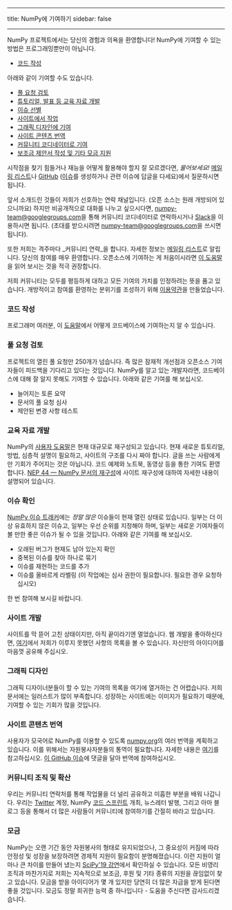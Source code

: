 - - -
title: NumPy에 기여하기 sidebar: false
- - -

NumPy 프로젝트에서는 당신의 경험과 의욕을 환영합니다! NumPy에 기여할 수 있는 방법은 프로그래밍뿐만이 아닙니다.

- [코드 작성](#writing-code)

아래와 같이 기여할 수도 있습니다.

- [풀 요청 검토](#reviewing-pull-requests)
- [튜토리얼, 발표 등 교육 자료 개발](#developing-educational-materials)
- [이슈 선별](#issue-triaging)
- [사이트에서 작업](#website-development)
- [그래픽 디자인에 기여](#graphic-design)
- [사이트 콘텐츠 번역](#translating-website-content)
- [커뮤니티 코디네이터로 기여](#community-coordination-and-outreach)
- [보조금 제안서 작성 및 기타 모금 지원](#fundraising)

시작점을 찾기 힘들거나 재능을 어떻게 활용해야 할지 잘 모르겠다면, _물어보세요!_ [메일링 리스트](https://mail.python.org/mailman/listinfo/numpy-discussion)나 [GitHub](http://github.com/numpy/numpy) ([이슈](https://github.com/numpy/numpy/issues)를 생성하거나 관련 이슈에 답글을 다세요)에서 질문하시면 됩니다.

앞서 소개드린 것들이 저희가 선호하는 연락 채널입니다. (오픈 소스는 원래 개방되어 있으니까요) 하지만 비공개적으로 대화를 나누고 싶으시다면, <numpy-team@googlegroups.com>을 통해 커뮤니티 코디네이터로 연락하시거나 [Slack](https://numpy-team.slack.com)을 이용하시면 됩니다. (초대를 받으시려면 <numpy-team@googlegroups.com>을 쓰시면 됩니다).

또한 저희는 격주마다 _커뮤니티 연락_을 합니다. 자세한 정보는 [메일링 리스트](https://mail.python.org/mailman/listinfo/numpy-discussion)로 알립니다. 당신의 참여를 매우 환영합니다. 오픈소스에 기여하는 게 처음이시라면 [이 도움말](https://opensource.guide/how-to-contribute/)을 읽어 보시는 것을 적극 권장합니다.

저희 커뮤니티는 모두를 평등하게 대하고 모든 기여의 가치를 인정하려는 뜻을 품고 있습니다. 개방적이고 참여를 환영하는 분위기를 조성하기 위해 [이용약관](/code-of-conduct)을 만들었습니다.

### 코드 작성

프로그래머 여러분, 이 [도움말](https://numpy.org/devdocs/dev/index.html#development-process-summary)에서 어떻게 코드베이스에 기여하는지 알 수 있습니다.

### 풀 요청 검토
프로젝트의 열린 풀 요청만 250개가 넘습니다. 즉 많은 잠재적 개선점과 오픈소스 기여자들이 피드백을 기다리고 있다는 것입니다. NumPy를 알고 있는 개발자라면, 코드베이스에 대해 잘 알지 못해도 기여할 수 있습니다. 아래와 같은 기여를 해 보십시오.
* 늘어지는 토론 요약
* 문서의 풀 요청 심사
* 제안된 변경 사항 테스트


### 교육 자료 개발

NumPy의 [사용자 도움말](https://numpy.org/devdocs)은 현재 대규모로 재구성되고 있습니다. 현재 새로운 튜토리얼, 방법, 심층적 설명이 필요하고, 사이트의 구조를 다시 짜야 합니다. 글을 쓰는 사람에게만 기회가 주어지는 것은 아닙니다. 코드 예제와 노트북, 동영상 등을 통한 기여도 환영합니다. [NEP 44 — NumPy 문서의 재구성](https://numpy.org/neps/nep-0044-restructuring-numpy-docs.html)에 사이트 재구성에 대하여 자세한 내용이 설명되어 있습니다.


### 이슈 확인

[NumPy 이슈 트래커](https://github.com/numpy/numpy/issues)에는 _정말 많은_ 이슈들이 현재 열린 상태로 있습니다. 일부는 더 이상 유효하지 않은 이슈고, 일부는 우선 순위를 지정해야 하며, 일부는 새로운 기여자들이 볼 만한 좋은 이슈가 될 수 있을 것입니다.  아래와 같은 기여를 해 보십시오.

* 오래된 버그가 현재도 남아 있는지 확인
* 중복된 이슈를 찾아 하나로 묶기
* 이슈를 재현하는 코드를 추가
* 이슈를 올바르게 라벨링 (이 작업에는 심사 권한이 필요합니다. 필요한 경우 요청하십시오)

한 번 참여해 보시길 바랍니다.


### 사이트 개발

사이트를 막 뜯어 고친 상태이지만, 아직 끝이라기엔 멀었습니다. 웹 개발을 좋아하신다면, [여기](https://github.com/numpy/numpy.org/issues?q=is%3Aissue+is%3Aopen+label%3Adesign)에서 저희가 이루지 못했던 사항의 목록을 볼 수 있습니다. 자신만의 아이디어를 마음껏 공유해 주십시오.


### 그래픽 디자인

그래픽 디자이너분들이 할 수 있는 기여의 목록을 여기에 열거하는 건 어렵습니다. 저희 문서에는 일러스트가 많이 부족합니다. 성장하는 사이트에는 이미지가 필요하기 때문에, 기여할 수 있는 기회가 많을 것입니다.


### 사이트 콘텐츠 번역

사용자가 모국어로 NumPy를 이용할 수 있도록 [numpy.org](https://numpy.org)의 여러 번역을 계획하고 있습니다. 이를 위해서는 자원봉사자분들의 통역이 필요합니다.  자세한 내용은 [여기](https://numpy.org/neps/nep-0028-website-redesign.html#translation-multilingual-i18n)를 참고하십시오. [이 GitHub 이슈](https://github.com/numpy/numpy.org/issues/55)에 댓글을 달아 번역에 참여하십시오.


### 커뮤니티 조직 및 확산

우리는 커뮤니티 연락처를 통해 작업물을 더 널리 공유하고 미흡한 부분을 배워 나갑니다. 우리는 [Twitter](https://twitter.com/numpy_team) 계정, NumPy [코드 스프린트](https://scisprints.github.io/) 개최, 뉴스레터 발행, 그리고 아마 블로그 등을 통해서 더 많은 사람들이 커뮤니티에 참여하기를 간절히 바라고 있습니다.

### 모금

NumPy는 오랜 기간 동안 자원봉사의 형태로 유지되었으나, 그 중요성이 커짐에 따라 안정성 및 성장을 보장하려면 경제적 지원이 필요함이 분명해졌습니다. 이런 지원이 얼마나 큰 차이를 만들어 냈는지 [SciPy'19 강연](https://www.youtube.com/watch?v=dBTJD_FDVjU)에서 확인하실 수 있습니다. 모든 비영리 조직과 마찬가지로 저희는 지속적으로 보조금, 후원 및 기타 종류의 지원을 끊임없이 찾고 있습니다. 모금을 받을 아이디어가 몇 개 있지만 당연히 더 많은 자금을 받게 된다면 좋을 것입니다. 모금도 정말 희귀한 능력 중 하나입니다 - 도움을 주신다면 감사드리겠습니다.

